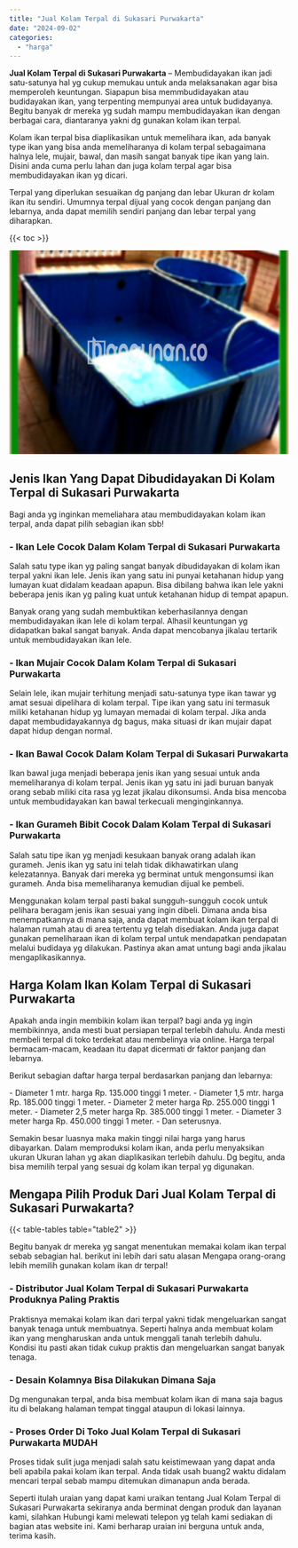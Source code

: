 ```yaml
---
title: "Jual Kolam Terpal di Sukasari Purwakarta"
date: "2024-09-02"
categories: 
  - "harga"
---
```


**Jual Kolam Terpal di Sukasari Purwakarta** – Membudidayakan ikan jadi satu-satunya hal yg cukup memukau untuk anda melaksanakan agar bisa memperoleh keuntungan. Siapapun bisa memmbudidayakan atau budidayakan ikan, yang terpenting mempunyai area untuk budidayanya. Begitu banyak dr mereka yg sudah mampu membudidayakan ikan dengan berbagai cara, diantaranya yakni dg gunakan kolam ikan terpal.

Kolam ikan terpal bisa diaplikasikan untuk memelihara ikan, ada banyak type ikan yang bisa anda memeliharanya di kolam terpal sebagaimana halnya lele, mujair, bawal, dan masih sangat banyak tipe ikan yang lain. Disini anda cuma perlu lahan dan juga kolam terpal agar bisa membudidayakan ikan yg dicari.

Terpal yang diperlukan sesuaikan dg panjang dan lebar Ukuran dr kolam ikan itu sendiri. Umumnya terpal dijual yang cocok dengan panjang dan lebarnya, anda dapat memilih sendiri panjang dan lebar terpal yang diharapkan.

{{< toc >}}

![Jual Kolam Terpal di Sukasari Purwakarta](/images/jual-kolam-terpal-26.png)

## Jenis Ikan Yang Dapat Dibudidayakan Di Kolam Terpal di Sukasari Purwakarta

Bagi anda yg inginkan memeliahara atau membudidayakan kolam ikan terpal, anda dapat pilih sebagian ikan sbb!

### \- Ikan Lele Cocok Dalam Kolam Terpal di Sukasari Purwakarta

Salah satu type ikan yg paling sangat banyak dibudidayakan di kolam ikan terpal yakni ikan lele. Jenis ikan yang satu ini punyai ketahanan hidup yang lumayan kuat didalam keadaan apapun. Bisa dibilang bahwa ikan lele yakni beberapa jenis ikan yg paling kuat untuk ketahanan hidup di tempat apapun.

Banyak orang yang sudah membuktikan keberhasilannya dengan membudidayakan ikan lele di kolam terpal. Alhasil keuntungan yg didapatkan bakal sangat banyak. Anda dapat mencobanya jikalau tertarik untuk membudidayakan ikan lele.

### \- Ikan Mujair Cocok Dalam Kolam Terpal di Sukasari Purwakarta

Selain lele, ikan mujair terhitung menjadi satu-satunya type ikan tawar yg amat sesuai dipelihara di kolam terpal. Tipe ikan yang satu ini termasuk miliki ketahanan hidup yg lumayan memadai di kolam terpal. Jika anda dapat membudidayakannya dg bagus, maka situasi dr ikan mujair dapat dapat hidup dengan normal.

### \- Ikan Bawal Cocok Dalam Kolam Terpal di Sukasari Purwakarta

Ikan bawal juga menjadi beberapa jenis ikan yang sesuai untuk anda memeliharanya di kolam terpal. Jenis ikan yg satu ini jadi buruan banyak orang sebab miliki cita rasa yg lezat jikalau dikonsumsi. Anda bisa mencoba untuk membudidayakan kan bawal terkecuali menginginkannya.

### \- Ikan Gurameh Bibit Cocok Dalam Kolam Terpal di Sukasari Purwakarta

Salah satu tipe ikan yg menjadi kesukaan banyak orang adalah ikan gurameh. Jenis ikan yg satu ini telah tidak dikhawatirkan ulang kelezatannya. Banyak dari mereka yg berminat untuk mengonsumsi ikan gurameh. Anda bisa memeliharanya kemudian dijual ke pembeli.

Menggunakan kolam terpal pasti bakal sungguh-sungguh cocok untuk pelihara beragam jenis ikan sesuai yang ingin dibeli. Dimana anda bisa menempatkannya di mana saja, anda dapat membuat kolam ikan terpal di halaman rumah atau di area tertentu yg telah disediakan. Anda juga dapat gunakan pemeliharaan ikan di kolam terpal untuk mendapatkan pendapatan melalui budidaya yg dilakukan. Pastinya akan amat untung bagi anda jikalau mengaplikasikannya.

## Harga Kolam Ikan Kolam Terpal di Sukasari Purwakarta

Apakah anda ingin membikin kolam ikan terpal? bagi anda yg ingin membikinnya, anda mesti buat persiapan terpal terlebih dahulu. Anda mesti membeli terpal di toko terdekat atau membelinya via online. Harga terpal bermacam-macam, keadaan itu dapat dicermati dr faktor panjang dan lebarnya.

Berikut sebagian daftar harga terpal berdasarkan panjang dan lebarnya:

\- Diameter 1 mtr. harga Rp. 135.000 tinggi 1 meter. - Diameter 1,5 mtr. harga Rp. 185.000 tinggi 1 meter. - Diameter 2 meter harga Rp. 255.000 tinggi 1 meter. - Diameter 2,5 meter harga Rp. 385.000 tinggi 1 meter. - Diameter 3 meter harga Rp. 450.000 tinggi 1 meter. - Dan seterusnya.

Semakin besar luasnya maka makin tinggi nilai harga yang harus dibayarkan. Dalam memproduksi kolam ikan, anda perlu menyaksikan ukuran Ukuran lahan yg akan diaplikasikan terlebih dahulu. Dg begitu, anda bisa memilih terpal yang sesuai dg kolam ikan terpal yg digunakan.

## Mengapa Pilih Produk Dari Jual Kolam Terpal di Sukasari Purwakarta?

{{< table-tables table="table2" >}}

Begitu banyak dr mereka yg sangat menentukan memakai kolam ikan terpal sebab sebagian hal. berikut ini lebih dari satu alasan Mengapa orang-orang lebih memilih gunakan kolam ikan dr terpal!

### \- Distributor Jual Kolam Terpal di Sukasari Purwakarta Produknya Paling Praktis

Praktisnya memakai kolam ikan dari terpal yakni tidak mengeluarkan sangat banyak tenaga untuk membuatnya. Seperti halnya anda membuat kolam ikan yang mengharuskan anda untuk menggali tanah terlebih dahulu. Kondisi itu pasti akan tidak cukup praktis dan mengeluarkan sangat banyak tenaga.

### \- Desain Kolamnya Bisa Dilakukan Dimana Saja

Dg mengunakan terpal, anda bisa membuat kolam ikan di mana saja bagus itu di belakang halaman tempat tinggal ataupun di lokasi lainnya.

### \- Proses Order Di Toko Jual Kolam Terpal di Sukasari Purwakarta MUDAH

Proses tidak sulit juga menjadi salah satu keistimewaan yang dapat anda beli apabila pakai kolam ikan terpal. Anda tidak usah buang2 waktu didalam mencari terpal sebab mampu ditemukan dimanapun anda berada.

Seperti itulah uraian yang dapat kami uraikan tentang Jual Kolam Terpal di Sukasari Purwakarta sekiranya anda berminat dengan produk dan layanan kami, silahkan Hubungi kami melewati telepon yg telah kami sediakan di bagian atas website ini. Kami berharap uraian ini berguna untuk anda, terima kasih.
